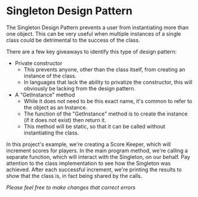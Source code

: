 # Singleton Design Pattern
The Singleton Design Pattern prevents a user from instantiating more than one object.  This can be very useful when multiple instances of a single class could be detrimental to the success of the class.

There are a few key giveaways to identify this type of design pattern:

* Private constructor
  * This prevents anyone, other than the class itself, from creating an instance of the class.
  * In languages that lack the ability to privatize the constructor, this will obviously be lacking from the design pattern.
* A "GetInstance" method
  * While it does not need to be this exact name, it's common to refer to the object as an Instance.
  * The function of the "GetInstance" method is to create the instance (if it does not exist) then return it.
  * This method will be static, so that it can be called without instantiating the class.

In this project's example, we're creating a Score Keeper, which will increment scores for players.  In the main program method, we're calling a separate function, which will interact with the Singleton, on our behalf.  Pay attention to the class implementation to see how the Singleton was achieved.  After each successful increment, we're printing the results to show that the class is, in fact being shared by the calls.

_Please feel free to make changes that correct errors_